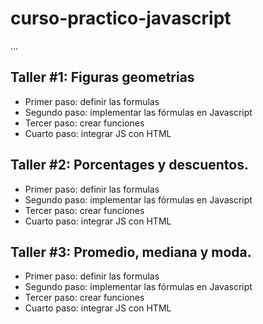 # curso-practico-javascript

...

## Taller #1: Figuras geometrias

- Primer paso: definir las formulas
- Segundo paso: implementar las fórmulas en Javascript
- Tercer paso: crear funciones
- Cuarto paso: integrar JS con HTML

## Taller #2: Porcentages y descuentos.

- Primer paso: definir las formulas
- Segundo paso: implementar las fórmulas en Javascript
- Tercer paso: crear funciones
- Cuarto paso: integrar JS con HTML

## Taller #3: Promedio, mediana y moda.

- Primer paso: definir las formulas
- Segundo paso: implementar las fórmulas en Javascript
- Tercer paso: crear funciones
- Cuarto paso: integrar JS con HTML